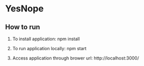 # YesNope

## How to run

1. To install application: npm install

2. To run application locally: npm start

3. Access application through brower url: http://localhost:3000/
